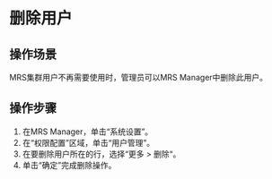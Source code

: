 # 删除用户<a name="ZH-CN_TOPIC_0139052705"></a>

## 操作场景<a name="zh-cn_topic_0050661073_zh-cn_topic_0047014021_section1217947416468"></a>

MRS集群用户不再需要使用时，管理员可以MRS Manager中删除此用户。

## 操作步骤<a name="zh-cn_topic_0050661073_zh-cn_topic_0047014021_section28144901164640"></a>

1.  在MRS Manager，单击“系统设置”。
2.  在“权限配置”区域，单击“用户管理”。
3.  在要删除用户所在的行，选择“更多  \>  删除“。
4.  单击“确定”完成删除操作。

